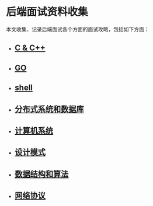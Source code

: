 后端面试资料收集
====

本文收集、记录后端面试各个方面的面试攻略，包括如下方面：

* ## [C & C++](https://github.com/Ty-Chen/Awesome-Backend/blob/master/c%20%26%20c%2B%2B.md "c&c++")
* ## [GO](https://github.com/Ty-Chen/Awesome-Backend/blob/master/GO.md "go")
* ## [shell](https://github.com/Ty-Chen/Awesome-Backend/blob/master/shell.md "shell")
* ## [分布式系统和数据库](https://github.com/Ty-Chen/Awesome-Backend/blob/master/Distribute%20system%20and%20database.md "Distribute System and Database")
* ## [计算机系统](https://github.com/Ty-Chen/Awesome-Backend/blob/master/Computer%20System "Computer System")
* ## [设计模式](https://github.com/Ty-Chen/Awesome-Backend/blob/master/Design%20Pattern "Design Pattern")
* ## [数据结构和算法](https://github.com/Ty-Chen/Awesome-Backend/blob/master/Data%20Structure%20and%20Algorithm "Data Structure and Algorithm")
* ## [网络协议](https://github.com/Ty-Chen/Awesome-Backend/blob/master/Networking.md "网络协议")
